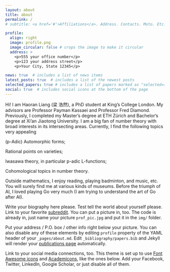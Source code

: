 ```yaml
---
layout: about
title: about
permalink: /
# subtitle: <a href='#'>Affiliations</a>. Address. Contacts. Moto. Etc.

profile:
  align: right
  image: profile.png
  image_circular: false # crops the image to make it circular
  address: >
    <p>555 your office number</p>
    <p>123 your address street</p>
    <p>Your City, State 12345</p>

news: true  # includes a list of news items
latest_posts: true  # includes a list of the newest posts
selected_papers: true # includes a list of papers marked as "selected={true}"
social: true  # includes social icons at the bottom of the page
---
```


Hi! I am Haoran Liang (梁 浩然), a PhD student at King’s College London. My advisors are Professor Payman Kassaei and Professor Fred Diamond. Previously, I completed my Master’s degree at ETH Zürich and Bachelor‘s degree at Xi’an Jiaotong University. I am a big fan of number theory with broad interests in its intersecting areas. Currently, I find the following topics very appealing

(p-Adic) Automorphic forms;

Rational points on varieties;

Iwasawa theory, in particular p-adic L-functions;

Cohomological topics in number theory.

Outside mathematics, I enjoy reading, playing badminton, and music, etc. You will surely find me at various kinds of museums. Before the triumph of AI, I loved playing Go very much (I am trying to understand the art of Go after AI).

Write your biography here please. Test tell the world about yourself please. Link to your favorite [subreddit](http://reddit.com). You can put a picture in, too. The code is already in, just name your picture `prof_pic.jpg` and put it in the `img/` folder.

Put your address / P.O. box / other info right below your picture. You can also disable any of these elements by editing `profile` property of the YAML header of your `_pages/about.md`. Edit `_bibliography/papers.bib` and Jekyll will render your [publications page](/al-folio/publications/) automatically.

Link to your social media connections, too. This theme is set up to use [Font Awesome icons](http://fortawesome.github.io/Font-Awesome/) and [Academicons](https://jpswalsh.github.io/academicons/), like the ones below. Add your Facebook, Twitter, LinkedIn, Google Scholar, or just disable all of them.

<form method="post" action="https://forms.un-static.com/forms/90aa8fa89b2329b6d6676144e37688c2ef689cf1">